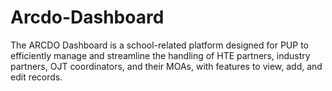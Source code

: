 # Arcdo-Dashboard
The ARCDO Dashboard is a school-related platform designed for PUP to efficiently manage and streamline the handling of HTE partners, industry partners, OJT coordinators, and their MOAs, with features to view, add, and edit records.
